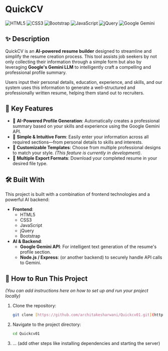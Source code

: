 # QuickCV

![HTML5](https://img.shields.io/badge/HTML5-E34F26?style=for-the-badge&logo=html5&logoColor=white)
![CSS3](https://img.shields.io/badge/CSS3-1572B6?style=for-the-badge&logo=css3&logoColor=white)
![Bootstrap](https://img.shields.io/badge/Bootstrap-563D7C?style=for-the-badge&logo=bootstrap&logoColor=white)
![JavaScript](https://img.shields.io/badge/JavaScript-323330?style=for-the-badge&logo=javascript&logoColor=F7DF1E)
![jQuery](https://img.shields.io/badge/jQuery-0769AD?style=for-the-badge&logo=jquery&logoColor=white)
![Google Gemini](https://img.shields.io/badge/Google-Gemini_API-4285F4?style=for-the-badge&logo=google&logoColor=white)


## ✨ Description

QuickCV is an **AI-powered resume builder** designed to streamline and simplify the resume creation process. This tool assists job seekers by not only collecting their information through a simple form but also by leveraging **Google's Gemini LLM** to intelligently craft a compelling and professional profile summary.

Users input their personal details, education, experience, and skills, and our system uses this information to generate a well-structured and professionally written resume, helping them stand out to recruiters.

## 🚀 Key Features

-   🤖 **AI-Powered Profile Generation**: Automatically creates a professional summary based on your skills and experience using the Google Gemini API.
-   📝 **Simple & Intuitive Form**: Easily enter your information across all required sections—from personal details to skills and interests.
-   🎨 **Customizable Templates**: Choose from multiple professional designs to match your style. *(This feature is currently in development)*.
-   📄 **Multiple Export Formats**: Download your completed resume in your desired file type.

## 🛠️ Built With

This project is built with a combination of frontend technologies and a powerful AI backend:

-   **Frontend**:
    -   HTML5
    -   CSS3
    -   JavaScript
    -   jQuery
    -   Bootstrap
-   **AI & Backend**:
    -   **Google Gemini API**: For intelligent text generation of the resume's profile section.
    -   **Node.js / Express**: (or another backend) to securely handle API calls to Gemini.

## 🏃 How to Run This Project

*(You can add instructions here on how to set up and run your project locally)*

1.  Clone the repository:
    ```bash
    git clone [https://github.com/architakesharwani/Quickcv01.git](https://github.com/architakesharwani/Quickcv01.git)
    ```
2.  Navigate to the project directory:
    ```bash
    cd Quickcv01
    ```
3.  ... (add other steps like installing dependencies and starting the server)
